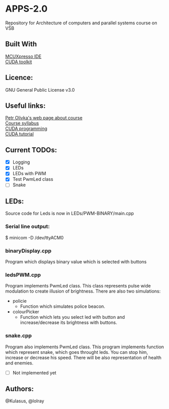 # APPS-2.0
Repository for Architecture of computers and parallel systems course on VŠB
## Built With
[MCUXpresso IDE](https://www.nxp.com/design/software/development-software/mcuxpresso-software-and-tools/mcuxpresso-integrated-development-environment-ide:MCUXpresso-IDE) </br>
[CUDA toolkit](https://developer.nvidia.com/cuda-downloads)
## Licence:
GNU General Public License v3.0

## Useful links:
[Petr Olivka's web page about course](http://poli.cs.vsb.cz/edu/apps) </br>
[Course syllabus](http://poli.cs.vsb.cz/edu/apps/lab/apps-syllabus.pdf) </br>
[CUDA programming](http://poli.cs.vsb.cz/edu/apps/cuda/cuda-programming.pdf) </br>
[CUDA tutorial](https://developer.nvidia.com/cuda-education-training)

## Current TODOs:
- [X] Logging
- [X] LEDs
- [X] LEDs with PWM
- [X] Test PwmLed class
- [ ] Snake 

## LEDs:
Source code for Leds is now in LEDs/PWM-BINARY/main.cpp
### Serial line output: 
$ minicom -D /dev/ttyACM0
### binaryDisplay.cpp
Program which displays binary value which is selected with buttons
### ledsPWM.cpp
Program implements PwmLed class. This class represents pulse wide modulation to create illusion of brightness.
There are also two simulations:
- policie
    - Function which simulates police beacon.
- colourPicker
    - Function which lets you select led with button and increase/decrease its brightness with buttons.
### snake.cpp
Program also implements PwmLed class. This program implements function which represent snake, which goes throught leds.
You can stop him, increase or decrease his speed. There will be also representation of health and enemies.
- [ ] Not implemented yet

## Authors:
@Kulasus, @lolray
